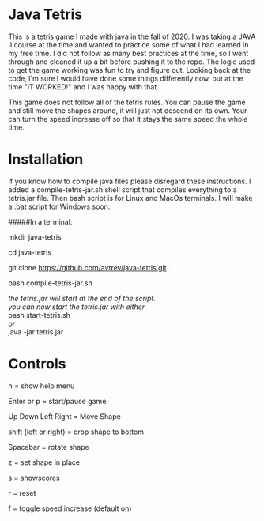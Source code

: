 # Java Tetris

This is a tetris game I made with java in the fall of 2020.
I was taking a JAVA II course at the time and wanted to practice some of what I had learned in my free time.
I did not follow as many best practices at the time, so I went through and cleaned it up a bit before pushing it to the repo.
The logic used to get the game working was fun to try and figure out.
Looking back at the code, I'm sure I would have done some things differently now, but at the time "IT WORKED!" and I was happy with that.

This game does not follow all of the tetris rules.
You can pause the game and still move the shapes around, it will just not descend on its own.
Your can turn the speed increase off so that it stays the same speed the whole time.

# Installation

If you know how to compile java files please disregard these instructions.
I added a compile-tetris-jar.sh shell script that compiles everything to a tetris.jar file.
Then bash script is for Linux and MacOs terminals. I will make a .bat script for Windows soon.

#####In a terminal:

mkdir java-tetris

cd java-tetris

git clone https://github.com/avtrev/java-tetris.git .

bash compile-tetris-jar.sh

*the tetris.jar will start at the end of the script.*  
*you can now start the tetris.jar with either*  
bash start-tetris.sh  
*or*  
java -jar tetris.jar  

# Controls

h = show help menu

Enter or p = start/pause game

Up Down Left Right = Move Shape

shift (left or right) = drop shape to bottom

Spacebar = rotate shape

z = set shape in place

s = showscores

r = reset

f = toggle speed increase (default on)
